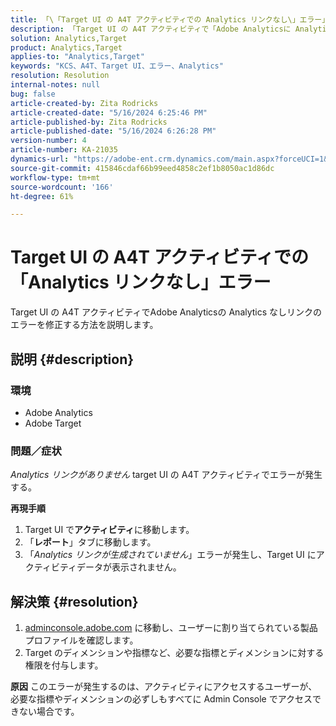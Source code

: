 ```yaml
---
title: 「\「Target UI の A4T アクティビティでの Analytics リンクなし\」エラー」
description: 「Target UI の A4T アクティビティで「Adobe Analyticsに Analytics がありません」リンクのエラーを修正する方法を説明します」
solution: Analytics,Target
product: Analytics,Target
applies-to: "Analytics,Target"
keywords: "KCS、A4T、Target UI、エラー、Analytics"
resolution: Resolution
internal-notes: null
bug: false
article-created-by: Zita Rodricks
article-created-date: "5/16/2024 6:25:46 PM"
article-published-by: Zita Rodricks
article-published-date: "5/16/2024 6:26:28 PM"
version-number: 4
article-number: KA-21035
dynamics-url: "https://adobe-ent.crm.dynamics.com/main.aspx?forceUCI=1&pagetype=entityrecord&etn=knowledgearticle&id=ed3366b3-b113-ef11-9f89-6045bd0298d4"
source-git-commit: 415846cdaf66b99eed4858c2ef1b8050ac1d86dc
workflow-type: tm+mt
source-wordcount: '166'
ht-degree: 61%

---
```


# Target UI の A4T アクティビティでの「Analytics リンクなし」エラー


Target UI の A4T アクティビティでAdobe Analyticsの Analytics なしリンクのエラーを修正する方法を説明します。

## 説明 {#description}


### <b>環境</b>

- Adobe Analytics
- Adobe Target




### <b>問題／症状</b>

*Analytics リンクがありません* target UI の A4T アクティビティでエラーが発生する。



<b>再現手順</b>

1.  Target UI で<b>アクティビティ</b>に移動します。
2. 「<b>レポート</b>」タブに移動します。
3. 「*Analytics リンクが生成されていません*」エラーが発生し、Target UI にアクティビティデータが表示されません。



## 解決策 {#resolution}


1. [adminconsole.adobe.com](https://adminconsole.adobe.com/) に移動し、ユーザーに割り当てられている製品プロファイルを確認します。
2. Target のディメンションや指標など、必要な指標とディメンションに対する権限を付与します。



<b>原因</b>
このエラーが発生するのは、アクティビティにアクセスするユーザーが、必要な指標やディメンションの必ずしもすべてに Admin Console でアクセスできない場合です。
